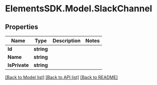 # ElementsSDK.Model.SlackChannel

## Properties

Name | Type | Description | Notes
------------ | ------------- | ------------- | -------------
**Id** | **string** |  | 
**Name** | **string** |  | 
**IsPrivate** | **string** |  | 

[[Back to Model list]](../README.md#documentation-for-models) [[Back to API list]](../README.md#documentation-for-api-endpoints) [[Back to README]](../README.md)

